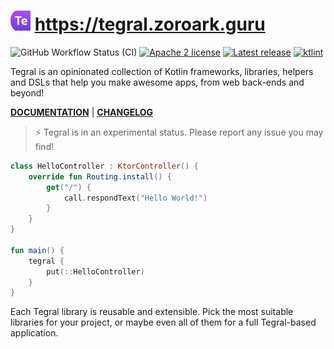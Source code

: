 # <img src="assets/tegral_logo.svg" alt="Tegral logo" width=32> https://tegral.zoroark.guru

![GitHub Workflow Status (CI)](https://img.shields.io/github/workflow/status/utybo/Tegral/CI/dev?label=CI&logo=github&style=for-the-badge) [![Apache 2 license](https://img.shields.io/badge/License-Apache%202-lightgray?style=for-the-badge)](LICENSE) [![Latest release](https://img.shields.io/github/v/release/utybo/Tegral?color=purple&include_prereleases&label=Latest%20release&style=for-the-badge)](https://github.com/EpiLink/EpiLink/releases) [![ktlint](https://img.shields.io/badge/code%20style-%E2%9D%A4-FF4081.svg?style=for-the-badge)](https://ktlint.github.io/)

Tegral is an opinionated collection of Kotlin frameworks, libraries, helpers and DSLs that help you make awesome apps, from web back-ends and beyond!

[**DOCUMENTATION**](https://tegral.zoroark.guru) | [**CHANGELOG**](CHANGELOG.md)

> ⚡ Tegral is in an experimental status. Please report any issue you may find!

```kotlin
class HelloController : KtorController() {
    override fun Routing.install() {
        get("/") {
            call.respondText("Hello World!")
        }
    }
}

fun main() {
    tegral {
        put(::HelloController)
    }
}
```

Each Tegral library is reusable and extensible. Pick the most suitable libraries for your project, or maybe even all of them for a full Tegral-based application.
